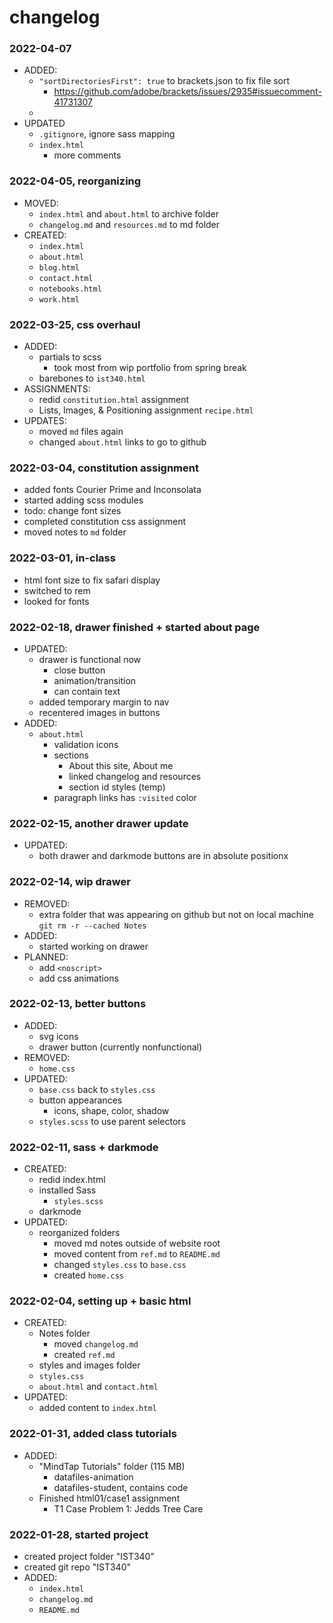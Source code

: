 # changelog

### 2022-04-07
- ADDED:
    - `"sortDirectoriesFirst": true` to brackets.json to fix file sort
        - https://github.com/adobe/brackets/issues/2935#issuecomment-41731307
    - 
- UPDATED 
    - `.gitignore`, ignore sass mapping
    - `index.html`
        - more comments

### 2022-04-05, reorganizing
- MOVED:
    - `index.html` and `about.html` to archive folder
    - `changelog.md` and `resources.md` to md folder
- CREATED:
    - `index.html`
    - `about.html`
    - `blog.html`
    - `contact.html`
    - `notebooks.html`
    - `work.html`

### 2022-03-25, css overhaul
- ADDED:
   - partials to scss
      - took most from wip portfolio from spring break
   - barebones to `ist340.html`
- ASSIGNMENTS: 
   - redid `constitution.html` assignment
   - Lists, Images, & Positioning assignment `recipe.html`
- UPDATES:
   - moved `md` files again
   - changed `about.html` links to go to github

### 2022-03-04, constitution assignment
- added fonts Courier Prime and Inconsolata
- started adding scss modules
- todo: change font sizes
- completed constitution css assignment
- moved notes to `md` folder

### 2022-03-01, in-class
- html font size to fix safari display
- switched to rem
- looked for fonts

### 2022-02-18, drawer finished + started about page
- UPDATED:
   - drawer is functional now
      - close button
      - animation/transition
      - can contain text
   - added temporary margin to nav
   - recentered images in buttons
- ADDED: 
   - `about.html`
      - validation icons
      - sections
         - About this site, About me
         - linked changelog and resources
         - section id styles (temp)
      - paragraph links has `:visited` color

### 2022-02-15, another drawer update
- UPDATED:
   - both drawer and darkmode buttons are in absolute positionx

### 2022-02-14, wip drawer
- REMOVED:
   - extra folder that was appearing on github but not on local machine `git rm -r --cached Notes`
- ADDED:
   - started working on drawer
- PLANNED:
   - add `<noscript>`
   - add css animations

### 2022-02-13, better buttons
- ADDED:
   - svg icons
   - drawer button (currently nonfunctional)
- REMOVED:
   - `home.css`
- UPDATED:
   - `base.css` back to `styles.css`
   - button appearances
      - icons, shape, color, shadow
   - `styles.scss` to use parent selectors

### 2022-02-11, sass + darkmode
- CREATED:
   - redid index.html
   - installed Sass
      - `styles.scss`
   - darkmode
- UPDATED:   
   - reorganized folders
      - moved md notes outside of website root
      - moved content from `ref.md` to `README.md`
      - changed `styles.css` to `base.css`
      - created `home.css`

### 2022-02-04, setting up + basic html
- CREATED:
   - Notes folder
      - moved `changelog.md`
      - created `ref.md`
   - styles and images folder
   - `styles.css`
   - `about.html` and `contact.html`
- UPDATED:
   - added content to `index.html`


### 2022-01-31, added class tutorials
- ADDED:
   - "MindTap Tutorials" folder (115 MB)
      - datafiles-animation
      - datafiles-student, contains code
   - Finished html01/case1 assignment 
      - T1 Case Problem 1: Jedds Tree Care

### 2022-01-28, started project
- created project folder "IST340"
- created git repo "IST340"
- ADDED:
   - `index.html`
   - `changelog.md`
   - `README.md`